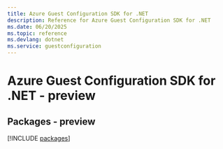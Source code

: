 ```yaml
---
title: Azure Guest Configuration SDK for .NET
description: Reference for Azure Guest Configuration SDK for .NET
ms.date: 06/20/2025
ms.topic: reference
ms.devlang: dotnet
ms.service: guestconfiguration
---
```

# Azure Guest Configuration SDK for .NET - preview
## Packages - preview
[!INCLUDE [packages](guest-configuration-index.md)]